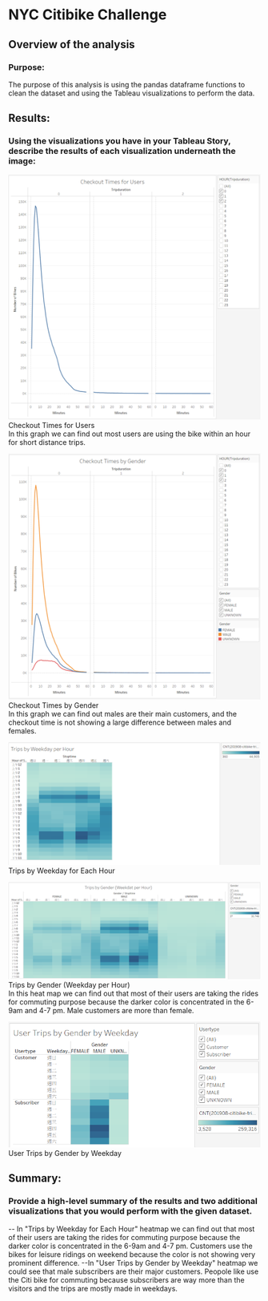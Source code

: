 # NYC Citibike Challenge

## Overview of the analysis

### Purpose:
The purpose of this analysis is using the pandas dataframe functions to clean the dataset and using the Tableau visualizations to perform the data.

## Results:
### Using the visualizations you have in your Tableau Story, describe the results of each visualization underneath the image:
![GITHUB](https://github.com/seafishleo/HW/blob/master/HW14/1.png)  
Checkout Times for Users  
In this graph we can find out most users are using the bike within an hour for short distance trips.

![GITHUB](https://github.com/seafishleo/HW/blob/master/HW14/2.png) 
Checkout Times by Gender   
In this graph we can find out males are their main customers, and the checkout time is not showing a large difference between males and females.

![GITHUB](https://github.com/seafishleo/HW/blob/master/HW14/3.png)  
Trips by Weekday for Each Hour

![GITHUB](https://github.com/seafishleo/HW/blob/master/HW14/4.png)  
Trips by Gender (Weekday per Hour)  
In this heat map we can find out that most of their users are taking the rides for commuting purpose because the darker color is concentrated in the 6-9am and 4-7 pm. Male customers are more than female.

![GITHUB](https://github.com/seafishleo/HW/blob/master/HW14/5.png)  
User Trips by Gender by Weekday

## Summary:
### Provide a high-level summary of the results and two additional visualizations that you would perform with the given dataset.
-- In "Trips by Weekday for Each Hour" heatmap we can find out that most of their users are taking the rides for commuting purpose because the darker color is concentrated in the 6-9am and 4-7 pm. Customers use the bikes for leisure ridings on weekend because the color is not showing very prominent difference.
--In "User Trips by Gender by Weekday" heatmap we could see that male subscribers are their major customers. Peopole like use the Citi bike for commuting because subscribers are way more than the visitors and the trips are mostly made in weekdays.




